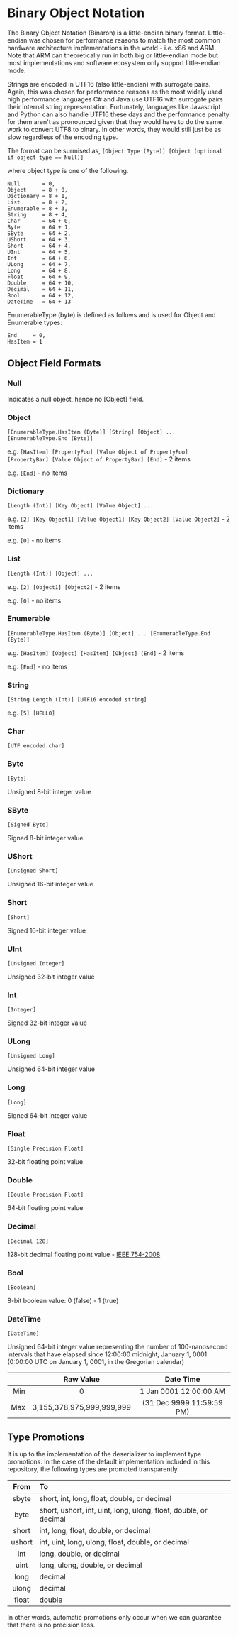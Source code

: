 # Binary Object Notation
The Binary Object Notation (Binaron) is a little-endian binary format. Little-endian was chosen for performance reasons to match the most common hardware architecture implementations in the world - i.e. x86 and ARM. Note that ARM can theoretically run in both big or little-endian mode but most implementations and software ecosystem only support little-endian mode.

Strings are encoded in UTF16 (also little-endian) with surrogate pairs. Again, this was chosen for performance reasons as the most widely used high performance languages C# and Java use UTF16 with surrogate pairs their internal string representation. Fortunately, languages like Javascript and Python can also handle UTF16 these days and the performance penalty for them aren't as pronounced given that they would have to do the same work to convert UTF8 to binary. In other words, they would still just be as slow regardless of the encoding type.

The format can be surmised as,
`[Object Type (Byte)] [Object (optional if object type == Null)]`

where object type is one of the following.
```
Null       = 0,
Object     = 8 + 0,
Dictionary = 8 + 1,
List       = 8 + 2,
Enumerable = 8 + 3,
String     = 8 + 4,
Char       = 64 + 0,
Byte       = 64 + 1,
SByte      = 64 + 2,
UShort     = 64 + 3,
Short      = 64 + 4,
UInt       = 64 + 5,
Int        = 64 + 6,
ULong      = 64 + 7,
Long       = 64 + 8,
Float      = 64 + 9,
Double     = 64 + 10,
Decimal    = 64 + 11,
Bool       = 64 + 12,
DateTime   = 64 + 13
```

EnumerableType (byte) is defined as follows and is used for Object and Enumerable types:
```
End     = 0,
HasItem = 1
```

## Object Field Formats
### Null
Indicates a null object, hence no [Object] field.

### Object
`[EnumerableType.HasItem (Byte)] [String] [Object] ... [EnumerableType.End (Byte)]`

e.g. `[HasItem] [PropertyFoo] [Value Object of PropertyFoo] [PropertyBar] [Value Object of PropertyBar] [End]` - 2 items

e.g. `[End]` - no items

### Dictionary
`[Length (Int)] [Key Object] [Value Object] ...`

e.g. `[2] [Key Object1] [Value Object1] [Key Object2] [Value Object2]` - 2 items

e.g. `[0]` - no items

### List
`[Length (Int)] [Object] ...`

e.g. `[2] [Object1] [Object2]` - 2 items

e.g. `[0]` - no items

### Enumerable
`[EnumerableType.HasItem (Byte)] [Object] ... [EnumerableType.End (Byte)]`

e.g. `[HasItem] [Object] [HasItem] [Object] [End]` - 2 items

e.g. `[End]` - no items

### String
`[String Length (Int)] [UTF16 encoded string]`

e.g. `[5] [HELLO]`

### Char
`[UTF encoded char]`

### Byte
`[Byte]`

Unsigned 8-bit integer value

### SByte
`[Signed Byte]`

Signed 8-bit integer value

### UShort
`[Unsigned Short]`

Unsigned 16-bit integer value

### Short
`[Short]`

Signed 16-bit integer value

### UInt
`[Unsigned Integer]`

Unsigned 32-bit integer value

### Int
`[Integer]`

Signed 32-bit integer value

### ULong
`[Unsigned Long]`

Unsigned 64-bit integer value

### Long
`[Long]`

Signed 64-bit integer value

### Float
`[Single Precision Float]`

32-bit floating point value

### Double
`[Double Precision Float]`

64-bit floating point value

### Decimal
`[Decimal 128]`

128-bit decimal floating point value - [IEEE 754-2008](https://en.wikipedia.org/wiki/Decimal128_floating-point_format)

### Bool
`[Boolean]`

8-bit boolean value: 0 (false) - 1 (true)

### DateTime
`[DateTime]`

Unsigned 64-bit integer value representing the number of 100-nanosecond intervals that have elapsed since 12:00:00 midnight, January 1, 0001 (0:00:00 UTC on January 1, 0001, in the Gregorian calendar)

|   |Raw Value|Date Time|
|--:|:-------:|:-------:|
|Min|0|1 Jan 0001 12:00:00 AM|
|Max|3,155,378,975,999,999,999|(31 Dec 9999 11:59:59 PM)|

## Type Promotions

It is up to the implementation of the deserializer to implement type promotions. In the case of the default implementation included in this repository, the following types are promoted transparently.

|From|To |
|:--:|:--|
|sbyte  |short, int, long, float, double, or decimal                     |
|byte   |short, ushort, int, uint, long, ulong, float, double, or decimal|
|short  |int, long, float, double, or decimal                            |
|ushort |int, uint, long, ulong, float, double, or decimal               |
|int    |long, double, or decimal                                        |
|uint   |long, ulong, double, or decimal                                 |
|long   |decimal                                                         |
|ulong  |decimal                                                         |
|float  |double                                                          |

In other words, automatic promotions only occur when we can guarantee that there is no precision loss.
